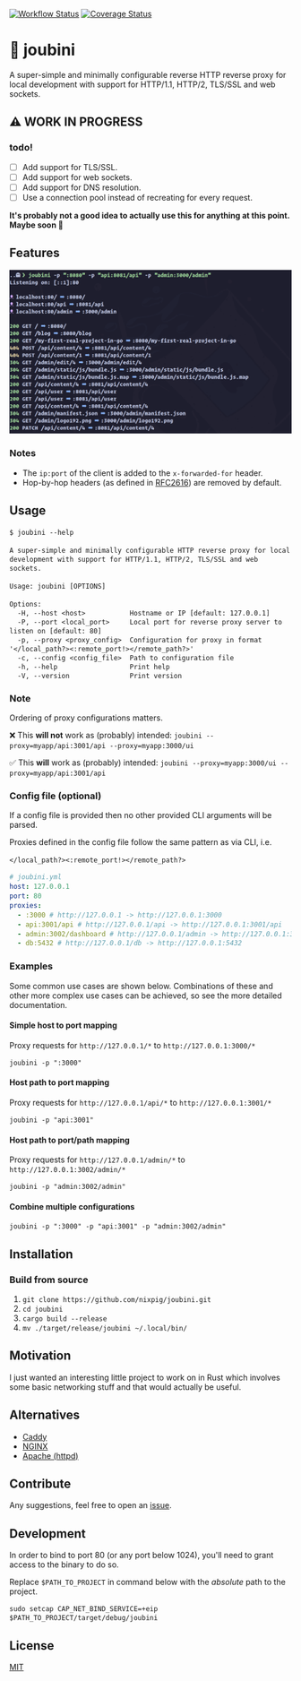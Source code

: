 [![Workflow Status](https://github.com/nixpig/joubini/actions/workflows/general.yml/badge.svg?branch=main)](https://github.com/nixpig/joubini/actions/workflows/general.yml?query=branch%3Amain)
[![Coverage Status](https://coveralls.io/repos/github/nixpig/joubini/badge.svg?branch=main)](https://coveralls.io/github/nixpig/joubini?branch=main)

# 🐙 joubini

A super-simple and minimally configurable reverse HTTP reverse proxy for local development with support for HTTP/1.1, HTTP/2, TLS/SSL and web sockets.

## ⚠️ WORK IN PROGRESS

### todo!

- [ ] Add support for TLS/SSL.
- [ ] Add support for web sockets.
- [ ] Add support for DNS resolution.
- [ ] Use a connection pool instead of recreating for every request.

**It's probably not a good idea to actually use this for anything at this point. Maybe soon 🤷**

## Features

![Screenshot of Joubini running as reverse proxy](screenshot.png)

### Notes

- The `ip:port` of the client is added to the `x-forwarded-for` header.
- Hop-by-hop headers (as defined in [RFC2616](https://datatracker.ietf.org/doc/html/rfc2616#section-13.5.1)) are removed by default.

## Usage

```shell
$ joubini --help

A super-simple and minimally configurable HTTP reverse proxy for local development with support for HTTP/1.1, HTTP/2, TLS/SSL and web sockets.

Usage: joubini [OPTIONS]

Options:
  -H, --host <host>           Hostname or IP [default: 127.0.0.1]
  -P, --port <local_port>     Local port for reverse proxy server to listen on [default: 80]
  -p, --proxy <proxy_config>  Configuration for proxy in format '</local_path?><:remote_port!></remote_path?>'
  -c, --config <config_file>  Path to configuration file
  -h, --help                  Print help
  -V, --version               Print version

```

### Note

Ordering of proxy configurations matters.

❌ This **will not** work as (probably) intended:
`joubini --proxy=myapp/api:3001/api --proxy=myapp:3000/ui`

✅ This **will** work as (probably) intended:
`joubini --proxy=myapp:3000/ui --proxy=myapp/api:3001/api`

### Config file (optional)

If a config file is provided then no other provided CLI arguments will be parsed.

Proxies defined in the config file follow the same pattern as via CLI, i.e.

`</local_path?><:remote_port!></remote_path?>`

```yaml
# joubini.yml
host: 127.0.0.1
port: 80
proxies:
  - :3000 # http://127.0.0.1 -> http://127.0.0.1:3000
  - api:3001/api # http://127.0.0.1/api -> http://127.0.0.1:3001/api
  - admin:3002/dashboard # http://127.0.0.1/admin -> http://127.0.0.1:3002/dashboard
  - db:5432 # http://127.0.0.1/db -> http://127.0.0.1:5432
```

### Examples

Some common use cases are shown below. Combinations of these and other more complex use cases can be achieved, so see the more detailed documentation.

#### Simple host to port mapping

Proxy requests for `http://127.0.0.1/*` to `http://127.0.0.1:3000/*`

```shell
joubini -p ":3000"
```

#### Host path to port mapping

Proxy requests for `http://127.0.0.1/api/*` to `http://127.0.0.1:3001/*`

```shell
joubini -p "api:3001"
```

#### Host path to port/path mapping

Proxy requests for `http://127.0.0.1/admin/*` to `http://127.0.0.1:3002/admin/*`

```shell
joubini -p "admin:3002/admin"
```

#### Combine multiple configurations

```shell
joubini -p ":3000" -p "api:3001" -p "admin:3002/admin"
```

## Installation

### Build from source

1. `git clone https://github.com/nixpig/joubini.git`
1. `cd joubini`
1. `cargo build --release`
1. `mv ./target/release/joubini ~/.local/bin/`

## Motivation

I just wanted an interesting little project to work on in Rust which involves some basic networking stuff and that would actually be useful.

## Alternatives

- [Caddy](https://caddyserver.com/)
- [NGINX](https://www.nginx.com/)
- [Apache (httpd)](https://httpd.apache.org/)

## Contribute

Any suggestions, feel free to open an [issue](https://github.com/nixpig/joubini/issues).

## Development

In order to bind to port 80 (or any port below 1024), you'll need to grant access to the binary to do so.

Replace `$PATH_TO_PROJECT` in command below with the _absolute_ path to the project.

```shell
sudo setcap CAP_NET_BIND_SERVICE=+eip $PATH_TO_PROJECT/target/debug/joubini

```

## License

[MIT](https://github.com/nixpig/joubini?tab=MIT-1-ov-file#readme)
